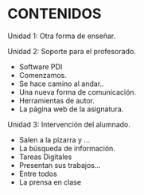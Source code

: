 
# CONTENIDOS

Unidad 1: Otra forma de enseñar.

Unidad 2: Soporte para el profesorado.

- Software PDI
- Comenzamos.
- Se hace camino al andar..
- Una nueva forma de comunicación.
- Herramientas de autor.
- La página web de la asignatura.

Unidad 3: Intervención del alumnado.

- Salen a la pizarra y ...
- La búsqueda de información.
- Tareas Digitales
- Presentan sus trabajos...
- Entre todos
- La prensa en clase

